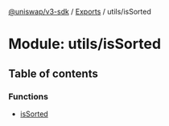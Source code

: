 [@uniswap/v3-sdk](../README.md) / [Exports](../modules.md) / utils/isSorted

# Module: utils/isSorted

## Table of contents

### Functions

- [isSorted](../functions/utils_issorted.issorted.md)
